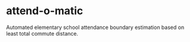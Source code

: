 attend-o-matic
==============

Automated elementary school attendance boundary estimation based on least total commute distance.
